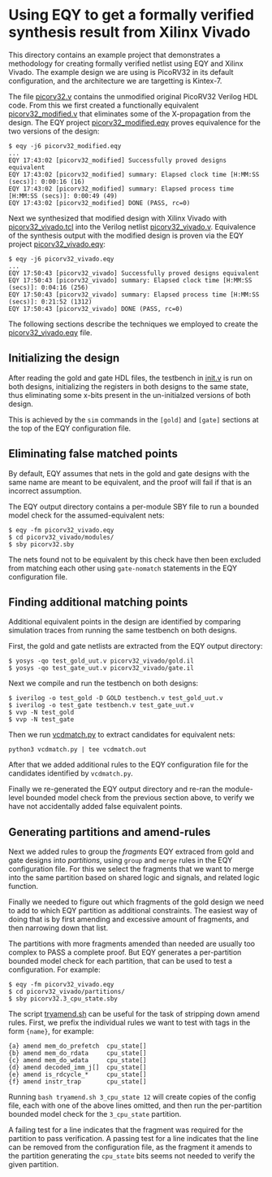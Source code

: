 # Using EQY to get a formally verified synthesis result from Xilinx Vivado

This directory contains an example project that demonstrates a methodology for
creating formally verified netlist using EQY and Xilinx Vivado. The example
design we are using is PicoRV32 in its default configuration, and the
architecture we are targetting is Kintex-7.

The file [picorv32.v](picorv32.v) contains the unmodified original PicoRV32
Verilog HDL code. From this we first created a functionally equivalent
[picorv32_modified.v](picorv32_modified.v) that eliminates some of the
X-propagation from the design. The EQY project [picorv32_modified.eqy](picorv32_modified.eqy)
proves equivalence for the two versions of the design:

```
$ eqy -j6 picorv32_modified.eqy
...
EQY 17:43:02 [picorv32_modified] Successfully proved designs equivalent
EQY 17:43:02 [picorv32_modified] summary: Elapsed clock time [H:MM:SS (secs)]: 0:00:16 (16)
EQY 17:43:02 [picorv32_modified] summary: Elapsed process time [H:MM:SS (secs)]: 0:00:49 (49)
EQY 17:43:02 [picorv32_modified] DONE (PASS, rc=0)
```

Next we synthesized that modified design with Xilinx Vivado with [picorv32_vivado.tcl](picorv32_vivado.tcl)
into the Verilog netlist [picorv32_vivado.v](picorv32_vivado.v). Equivalence of the synthesis output
with the modified design is proven via the EQY project [picorv32_vivado.eqy](picorv32_vivado.eqy):

```
$ eqy -j6 picorv32_vivado.eqy
...
EQY 17:50:43 [picorv32_vivado] Successfully proved designs equivalent
EQY 17:50:43 [picorv32_vivado] summary: Elapsed clock time [H:MM:SS (secs)]: 0:04:16 (256)
EQY 17:50:43 [picorv32_vivado] summary: Elapsed process time [H:MM:SS (secs)]: 0:21:52 (1312)
EQY 17:50:43 [picorv32_vivado] DONE (PASS, rc=0)
```

The following sections describe the techniques we employed to create the [picorv32_vivado.eqy](picorv32_vivado.eqy) file.

## Initializing the design

After reading the gold and gate HDL files, the testbench in [init.v](init.v) is run on both
designs, initializing the registers in both designs to the same state, thus eliminating some
x-bits present in the un-initialzed versions of both design.

This is achieved by the `sim` commands in the `[gold]` and `[gate]` sections at the top
of the EQY configuration file.

## Eliminating false matched points

By default, EQY assumes that nets in the gold and gate designs with the same
name are meant to be equivalent, and the proof will fail if that is an
incorrect assumption.

The EQY output directory contains a per-module SBY file to run a bounded model
check for the assumed-equivalent nets:

```
$ eqy -fm picorv32_vivado.eqy
$ cd picorv32_vivado/modules/
$ sby picorv32.sby
```

The nets found not to be equivalent by this check have then been excluded from
matching each other using `gate-nomatch` statements in the EQY configuration file.

## Finding additional matching points

Additional equivalent points in the design are identified by comparing simulation
traces from running the same testbench on both designs.

First, the gold and gate netlists are extracted from the EQY output directory:

```
$ yosys -qo test_gold_uut.v picorv32_vivado/gold.il
$ yosys -qo test_gate_uut.v picorv32_vivado/gate.il
```

Next we compile and run the testbench on both designs:

```
$ iverilog -o test_gold -D GOLD testbench.v test_gold_uut.v
$ iverilog -o test_gate testbench.v test_gate_uut.v
$ vvp -N test_gold
$ vvp -N test_gate
```

Then we run [vcdmatch.py](vcdmatch.py) to extract candidates for equivalent
nets:

```
python3 vcdmatch.py | tee vcdmatch.out
```

After that we added additional rules to the EQY configuration file for the
candidates identified by `vcdmatch.py`.

Finally we re-generated the EQY output directory and re-ran the module-level
bounded model check from the previous section above, to verify we have not
accidentally added false equivalent points.

## Generating partitions and amend-rules

Next we added rules to group the *fragments* EQY extraced from gold and gate
designs into *partitions*, using `group` and `merge` rules in the EQY configuration
file. For this we select the fragments that we want to merge into the same partition
based on shared logic and signals, and related logic function.

Finally we needed to figure out which fragments of the gold design we need
to add to which EQY partition as additional constraints. The easiest way
of doing that is by first amending and excessive amount of fragments, and
then narrowing down that list.

The partitions with more fragments amended than needed are usually too complex
to PASS a complete proof. But EQY generates a per-partition bounded model check
for each partition, that can be used to test a configuration. For example:

```
$ eqy -fm picorv32_vivado.eqy
$ cd picorv32_vivado/partitions/
$ sby picorv32.3_cpu_state.sby
```

The script [tryamend.sh](tryamend.sh) can be useful for the task of stripping
down amend rules. First, we prefix the individual rules we want to test with
tags in the form `{name}`, for example:

```
{a} amend mem_do_prefetch  cpu_state[]
{b} amend mem_do_rdata     cpu_state[]
{c} amend mem_do_wdata     cpu_state[]
{d} amend decoded_imm_j[]  cpu_state[]
{e} amend is_rdcycle_*     cpu_state[]
{f} amend instr_trap       cpu_state[]
```

Running `bash tryamend.sh 3_cpu_state 12` will create copies of the config
file, each with one of the above lines omitted, and then run the per-partition
bounded model check for the `3_cpu_state` partition.

A failing test for a line indicates that the fragment was required for the
partition to pass verification. A passing test for a line indicates that
the line can be removed from the configuration file, as the fragment it
amends to the partition generating the `cpu_state` bits seems not needed
to verify the given partition.
